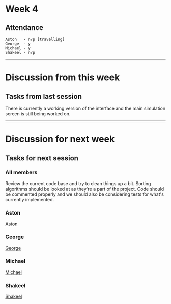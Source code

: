 # Week 4

## Attendance

```
Aston   - n/p [travelling]
George  - y
Michael - y
Shakeel - n/p
```

********

# Discussion from this week

## Tasks from last session

There is currently a working version of the interface and the main simulation
screen is still being worked on.

********

# Discussion for next week

## Tasks for next session

### All members

Review the current code base and try to clean things up a bit. Sorting
algorithms should be looked at as they're a part of the project. Code should be
commented properly and we should also be considering tests for what's currently
implemented.

### Aston

[Aston](https://github.com/geo7/vrbh_sim/issues?q=is%3Aopen+is%3Aissue+label%3Aaston)

### George

[George](https://github.com/geo7/vrbh_sim/issues?q=is%3Aopen+is%3Aissue+label%3Ageorge)

### Michael

[Michael](https://github.com/geo7/vrbh_sim/issues?q=is%3Aopen+is%3Aissue+label%3Amichael)

### Shakeel

[Shakeel](https://github.com/geo7/vrbh_sim/issues?q=is%3Aopen+is%3Aissue+label%3Ashakeel)
